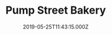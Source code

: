 ---
date: 2019-05-25T11:43:15.000Z
title: Pump Street Bakery
latitude: 52.09478259712788
longitude: 1.5336341308334756
url: http://www.pumpstreetbakery.com
category: checkin
---